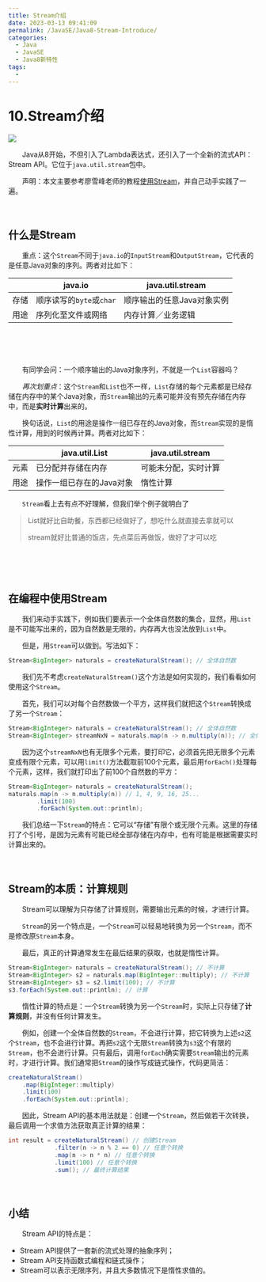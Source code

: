 ```yaml
---
title: Stream介绍
date: 2023-03-13 09:41:09
permalink: /JavaSE/Java8-Stream-Introduce/
categories:
  - Java
  - JavaSE
  - Java8新特性
tags:
  - 
---
```


# 10.Stream介绍

![](https://image.peterjxl.com/blog/198.png)

　　Java从8开始，不但引入了Lambda表达式，还引入了一个全新的流式API：Stream API。它位于`java.util.stream`包中。

<!-- more -->

　　声明：本文主要参考廖雪峰老师的教程[使用Stream](https://www.liaoxuefeng.com/wiki/1252599548343744/1322402873081889)，并自己动手实践了一遍。

　　‍

## 什么是Stream

　　重点：这个`Stream`不同于`java.io`的`InputStream`和`OutputStream`，它代表的是任意Java对象的序列。两者对比如下：

||java.io|java.util.stream|
| ------| --------------------| ----------------------------|
|存储|顺序读写的`byte`或`char`|顺序输出的任意Java对象实例|
|用途|序列化至文件或网络|内存计算／业务逻辑|

　　‍

　　‍

　　有同学会问：一个顺序输出的Java对象序列，不就是一个`List`容器吗？

　　*再次划重点*：这个`Stream`和`List`也不一样，`List`存储的每个元素都是已经存储在内存中的某个Java对象，而`Stream`输出的元素可能并没有预先存储在内存中，而是**实时计算**出来的。

　　换句话说，`List`的用途是操作一组已存在的Java对象，而`Stream`实现的是惰性计算，用到的时候再计算。两者对比如下：

||java.util.List|java.util.stream|
| ------| --------------------------| ----------------------|
|元素|已分配并存储在内存|可能未分配，实时计算|
|用途|操作一组已存在的Java对象|惰性计算|

　　`Stream`看上去有点不好理解，但我们举个例子就明白了

> List就好比自助餐，东西都已经做好了，想吃什么就直接去拿就可以
>
> stream就好比普通的饭店，先点菜后再做饭，做好了才可以吃

　　‍

　　‍

## 在编程中使用Stream

　　我们来动手实践下，例如我们要表示一个全体自然数的集合，显然，用`List`是不可能写出来的，因为自然数是无限的，内存再大也没法放到`List`中。

　　但是，用`Stream`可以做到。写法如下：

```java
Stream<BigInteger> naturals = createNaturalStream(); // 全体自然数
```

　　我们先不考虑`createNaturalStream()`这个方法是如何实现的，我们看看如何使用这个`Stream`。

　　首先，我们可以对每个自然数做一个平方，这样我们就把这个`Stream`转换成了另一个`Stream`：

```java
Stream<BigInteger> naturals = createNaturalStream(); // 全体自然数
Stream<BigInteger> streamNxN = naturals.map(n -> n.multiply(n)); // 全体自然数的平方
```

　　因为这个`streamNxN`也有无限多个元素，要打印它，必须首先把无限多个元素变成有限个元素，可以用`limit()`方法截取前100个元素，最后用`forEach()`处理每个元素，这样，我们就打印出了前100个自然数的平方：

```java
Stream<BigInteger> naturals = createNaturalStream();
naturals.map(n -> n.multiply(n)) // 1, 4, 9, 16, 25...
        .limit(100)
        .forEach(System.out::println);
```

　　我们总结一下`Stream`的特点：它可以“存储”有限个或无限个元素。这里的存储打了个引号，是因为元素有可能已经全部存储在内存中，也有可能是根据需要实时计算出来的。

　　‍

## Stream的本质：计算规则

　　Stream可以理解为只存储了计算规则，需要输出元素的时候，才进行计算。

　　`Stream`的另一个特点是，一个`Stream`可以轻易地转换为另一个`Stream`，而不是修改原`Stream`本身。

　　最后，真正的计算通常发生在最后结果的获取，也就是惰性计算。

```java
Stream<BigInteger> naturals = createNaturalStream(); // 不计算
Stream<BigInteger> s2 = naturals.map(BigInteger::multiply); // 不计算
Stream<BigInteger> s3 = s2.limit(100); // 不计算
s3.forEach(System.out::println); // 计算
```

　　惰性计算的特点是：一个`Stream`转换为另一个`Stream`时，实际上只存储了**计算规则**，并没有任何计算发生。

　　例如，创建一个全体自然数的`Stream`，不会进行计算，把它转换为上述`s2`这个`Stream`，也不会进行计算。再把`s2`这个无限`Stream`转换为`s3`这个有限的`Stream`，也不会进行计算。只有最后，调用`forEach`确实需要`Stream`输出的元素时，才进行计算。我们通常把`Stream`的操作写成链式操作，代码更简洁：

```java
createNaturalStream()
    .map(BigInteger::multiply)
    .limit(100)
    .forEach(System.out::println);
```

　　因此，Stream API的基本用法就是：创建一个`Stream`，然后做若干次转换，最后调用一个求值方法获取真正计算的结果：

```java
int result = createNaturalStream() // 创建Stream
             .filter(n -> n % 2 == 0) // 任意个转换
             .map(n -> n * n) // 任意个转换
             .limit(100) // 任意个转换
             .sum(); // 最终计算结果
```

　　‍

## 小结

　　Stream API的特点是：

* Stream API提供了一套新的流式处理的抽象序列；
* Stream API支持函数式编程和链式操作；
* Stream可以表示无限序列，并且大多数情况下是惰性求值的。
